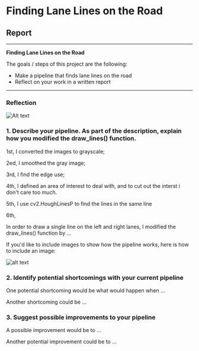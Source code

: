 # **Finding Lane Lines on the Road** 

## Report

---

**Finding Lane Lines on the Road**

The goals / steps of this project are the following:
* Make a pipeline that finds lane lines on the road
* Reflect on your work in a written report


[//]: # (Image References)

[image1]: ./Find-car-lines/solidWhiteCurve.jpg "Grayscale"

---

### Reflection

![Alt text](Find-car-lines/test_images/solidWhiteCurve.jpg "optional title")

### 1. Describe your pipeline. As part of the description, explain how you modified the draw_lines() function.

1st, I converted the images to grayscale;

2ed, I smoothed the gray image;

3rd, I find the edge use;

4th, I defined an area of interest to deal with, and to cut out the interst i don't care too much.

5th, I use cv2.HoughLinesP to find the lines in the same line

6th, 


In order to draw a single line on the left and right lanes, I modified the draw_lines() function by ...

If you'd like to include images to show how the pipeline works, here is how to include an image: 

![alt text][image1]


### 2. Identify potential shortcomings with your current pipeline


One potential shortcoming would be what would happen when ... 

Another shortcoming could be ...


### 3. Suggest possible improvements to your pipeline

A possible improvement would be to ...

Another potential improvement could be to ...
